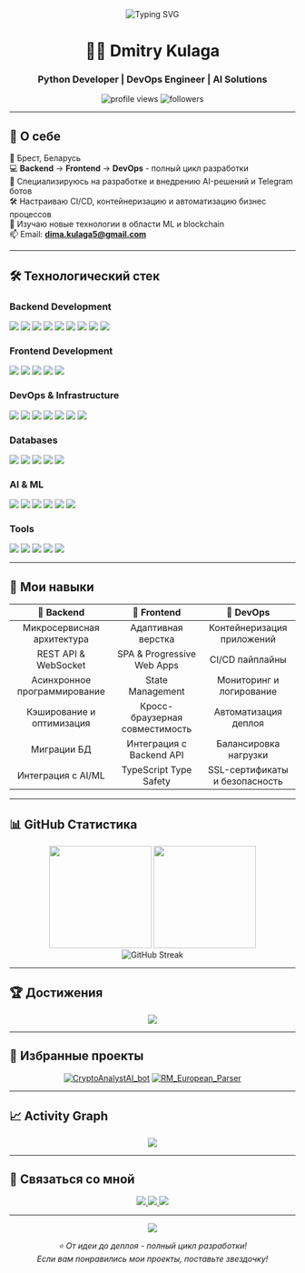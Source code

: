 <div align="center">
  <img src="https://readme-typing-svg.herokuapp.com?font=Fira+Code&pause=1000&color=2E9EF7&center=true&vCenter=true&width=435&lines=Hi+there!+%F0%9F%91%8B;I'm+Dmitry+Kulaga;Python+Developer;AI+%26+Blockchain+Enthusiast" alt="Typing SVG" />
</div>

<h1 align="center">👨‍💻 Dmitry Kulaga</h1>
<h3 align="center">Python Developer | DevOps Engineer | AI Solutions</h3>

<p align="center">
  <img src="https://komarev.com/ghpvc/?username=DmitriyKuladmed&label=Profile%20views&color=0e75b6&style=flat" alt="profile views" />
  <img src="https://img.shields.io/github/followers/DmitriyKuladmed?label=Followers&style=social" alt="followers" />
</p>

---
## 🚀 О себе

📍 Брест, Беларусь  
💻 **Backend** → **Frontend** → **DevOps** - полный цикл разработки  
🤖 Специализируюсь на разработке и внедрению AI-решений и Telegram ботов  
🛠️ Настраиваю CI/CD, контейнеризацию и автоматизацию бизнес процессов  
🌱 Изучаю новые технологии в области ML и blockchain  
📫 Email: **dima.kulaga5@gmail.com**

---

## 🛠️ Технологический стек

### Backend Development
<p align="left">
<img src="https://img.shields.io/badge/Python-3776AB?style=for-the-badge&logo=python&logoColor=white" />
<img src="https://img.shields.io/badge/FastAPI-009688?style=for-the-badge&logo=fastapi&logoColor=white" />
<img src="https://img.shields.io/badge/Django-092E20?style=for-the-badge&logo=django&logoColor=white" />
<img src="https://img.shields.io/badge/Flask-000000?style=for-the-badge&logo=flask&logoColor=white" />
<img src="https://img.shields.io/badge/SQLAlchemy-D71F00?style=for-the-badge&logo=sqlalchemy&logoColor=white" />
<img src="https://img.shields.io/badge/Alembic-6DB33F?style=for-the-badge" />
<img src="https://img.shields.io/badge/Celery-37814A?style=for-the-badge&logo=celery&logoColor=white" />
<img src="https://img.shields.io/badge/JWT-000000?style=for-the-badge&logo=json-web-tokens&logoColor=white" />
<img src="https://img.shields.io/badge/aiogram-2CA5E0?style=for-the-badge&logo=telegram&logoColor=white" />
</p>

### Frontend Development
<p align="left">
<img src="https://img.shields.io/badge/JavaScript-F7DF1E?style=for-the-badge&logo=javascript&logoColor=black" />
<img src="https://img.shields.io/badge/TypeScript-3178C6?style=for-the-badge&logo=typescript&logoColor=white" />
<img src="https://img.shields.io/badge/React-61DAFB?style=for-the-badge&logo=react&logoColor=black" />
<img src="https://img.shields.io/badge/HTML5-E34F26?style=for-the-badge&logo=html5&logoColor=white" />
<img src="https://img.shields.io/badge/CSS3-1572B6?style=for-the-badge&logo=css3&logoColor=white" />
</p>

### DevOps & Infrastructure
<p align="left">
<img src="https://img.shields.io/badge/Docker-2496ED?style=for-the-badge&logo=docker&logoColor=white" />
<img src="https://img.shields.io/badge/GitHub_Actions-2088FF?style=for-the-badge&logo=github-actions&logoColor=white" />
<img src="https://img.shields.io/badge/Linux-FCC624?style=for-the-badge&logo=linux&logoColor=black" />
<img src="https://img.shields.io/badge/Nginx-009639?style=for-the-badge&logo=nginx&logoColor=white" />
<img src="https://img.shields.io/badge/SSL/TLS-721412?style=for-the-badge&logo=letsencrypt&logoColor=white" />
<img src="https://img.shields.io/badge/Proxy-00599C?style=for-the-badge&logo=nginx&logoColor=white" />
<img src="https://img.shields.io/badge/Shell_Script-121011?style=for-the-badge&logo=gnu-bash&logoColor=white" />
</p>

### Databases
<p align="left">
<img src="https://img.shields.io/badge/PostgreSQL-316192?style=for-the-badge&logo=postgresql&logoColor=white" />
<img src="https://img.shields.io/badge/MySQL-4479A1?style=for-the-badge&logo=mysql&logoColor=white" />
<img src="https://img.shields.io/badge/MongoDB-47A248?style=for-the-badge&logo=mongodb&logoColor=white" />
<img src="https://img.shields.io/badge/Redis-DC382D?style=for-the-badge&logo=redis&logoColor=white" />
<img src="https://img.shields.io/badge/SQLite-07405E?style=for-the-badge&logo=sqlite&logoColor=white" />
</p>

### AI & ML
<p align="left">
<img src="https://img.shields.io/badge/OpenAI-412991?style=for-the-badge&logo=openai&logoColor=white" />
<img src="https://img.shields.io/badge/ChatGPT-74aa9c?style=for-the-badge&logo=openai&logoColor=white" />
<img src="https://img.shields.io/badge/LangChain-1C3C3C?style=for-the-badge&logo=langchain&logoColor=white" />
<img src="https://img.shields.io/badge/LangMem-FF6B6B?style=for-the-badge&logo=data:image/svg+xml;base64,PHN2ZyB3aWR0aD0iMjQiIGhlaWdodD0iMjQiIHZpZXdCb3g9IjAgMCAyNCAyNCIgZmlsbD0ibm9uZSIgeG1sbnM9Imh0dHA6Ly93d3cudzMub3JnLzIwMDAvc3ZnIj4KPHBhdGggZD0iTTEyIDJMMiAxOUgyMkwxMiAyWiIgZmlsbD0id2hpdGUiLz4KPC9zdmc+&logoColor=white" />
<img src="https://img.shields.io/badge/LangSmith-1C3C3C?style=for-the-badge&logo=langchain&logoColor=white" />
<img src="https://img.shields.io/badge/FAISS-0467DF?style=for-the-badge&logo=meta&logoColor=white" />
</p>

### Tools
<p align="left">
<img src="https://img.shields.io/badge/Git-F05032?style=for-the-badge&logo=git&logoColor=white" />
<img src="https://img.shields.io/badge/GitHub-181717?style=for-the-badge&logo=github&logoColor=white" />
<img src="https://img.shields.io/badge/Cursor-000000?style=for-the-badge&logo=cursor&logoColor=white" />
<img src="https://img.shields.io/badge/VS_Code-007ACC?style=for-the-badge&logo=visual-studio-code&logoColor=white" />
<img src="https://img.shields.io/badge/PyCharm-000000?style=for-the-badge&logo=pycharm&logoColor=white" />
</p>

---

## 💼 Мои навыки

<div align="center">

| 🎯 Backend | 🎨 Frontend | 🚀 DevOps |
|:---:|:---:|:---:|
| Микросервисная архитектура | Адаптивная верстка | Контейнеризация приложений |
| REST API & WebSocket | SPA & Progressive Web Apps | CI/CD пайплайны |
| Асинхронное программирование | State Management | Мониторинг и логирование |
| Кэширование и оптимизация | Кросс-браузерная совместимость | Автоматизация деплоя |
| Миграции БД | Интеграция с Backend API | Балансировка нагрузки |
| Интеграция с AI/ML | TypeScript Type Safety | SSL-сертификаты и безопасность |

</div>

---

## 📊 GitHub Статистика

<div align="center">
  <img height="180em" src="https://github-readme-stats.vercel.app/api?username=DmitriyKuladmed&show_icons=true&theme=tokyonight&include_all_commits=true&count_private=true"/>
  <img height="180em" src="https://github-readme-stats.vercel.app/api/top-langs/?username=DmitriyKuladmed&layout=compact&langs_count=8&theme=tokyonight"/>
</div>

<div align="center">
  <img src="https://github-readme-streak-stats.herokuapp.com/?user=DmitriyKuladmed&theme=tokyonight" alt="GitHub Streak" />
</div>

---

## 🏆 Достижения

<p align="center">
  <img src="https://github-profile-trophy.vercel.app/?username=DmitriyKuladmed&theme=tokyonight&no-frame=true&no-bg=false&margin-w=4&row=1" />
</p>

---

## 💼 Избранные проекты

<div align="center">

[![CryptoAnalystAI_bot](https://github-readme-stats.vercel.app/api/pin/?username=Neuroservice&repo=CryptoAnalystAI_bot&theme=tokyonight)](https://github.com/Neuroservice/CryptoAnalystAI_bot)
[![RM_European_Parser](https://github-readme-stats.vercel.app/api/pin/?username=DmitriyKuladmed&repo=RM_European_Parser&theme=tokyonight)](https://github.com/DmitriyKuladmed/RM_European_Parser)

</div>

---

## 📈 Activity Graph

<div align="center">
  <img src="https://github-readme-activity-graph.vercel.app/graph?username=DmitriyKuladmed&theme=tokyo-night&hide_border=true" />
</div>

---

## 🤝 Связаться со мной

<p align="center">
  <a href="mailto:dima.kulaga5@gmail.com">
    <img src="https://img.shields.io/badge/Gmail-D14836?style=for-the-badge&logo=gmail&logoColor=white" />
  </a>
  <a href="https://t.me/kuladmedDm">
    <img src="https://img.shields.io/badge/Telegram-2CA5E0?style=for-the-badge&logo=telegram&logoColor=white" />
  </a>
  <a href="https://github.com/DmitriyKuladmed">
    <img src="https://img.shields.io/badge/GitHub-181717?style=for-the-badge&logo=github&logoColor=white" />
  </a>
</p>

---

<div align="center">
  <img src="https://capsule-render.vercel.app/api?type=waving&color=gradient&height=100&section=footer"/>
</div>

<p align="center">
  <i>⭐️ От идеи до деплоя - полный цикл разработки!</i>
  <br>
  <i>Если вам понравились мои проекты, поставьте звездочку!</i>
</p>
